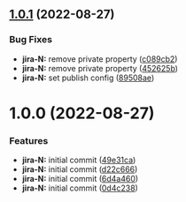## [1.0.1](https://github.com/rbelmega/crypto-trade-2/compare/v1.0.0...v1.0.1) (2022-08-27)


### Bug Fixes

* **jira-N:** remove private property ([c089cb2](https://github.com/rbelmega/crypto-trade-2/commit/c089cb20cb708012400fbc32d7cfab974c476ab5))
* **jira-N:** remove private property ([452625b](https://github.com/rbelmega/crypto-trade-2/commit/452625bc0b52222e12f7db5420f12ecf98891e8f))
* **jira-N:** set publish config ([89508ae](https://github.com/rbelmega/crypto-trade-2/commit/89508ae9d105ca5beb5b15b9cf586cb16e07cb51))

# 1.0.0 (2022-08-27)


### Features

* **jira-N:** initial commit ([49e31ca](https://github.com/rbelmega/crypto-trade-2/commit/49e31ca987234d2d3d12f80d8b1521fe4424f7eb))
* **jira-N:** initial commit ([d22c666](https://github.com/rbelmega/crypto-trade-2/commit/d22c666de75cfac194dc00174898910124410604))
* **jira-N:** initial commit ([6d4a460](https://github.com/rbelmega/crypto-trade-2/commit/6d4a4606ae51855899f351b213d7501c1984f45b))
* **jira-N:** initial commit ([0d4c238](https://github.com/rbelmega/crypto-trade-2/commit/0d4c238a6d12c53bd3e550a9d9ebba5f5c8ac1d1))

